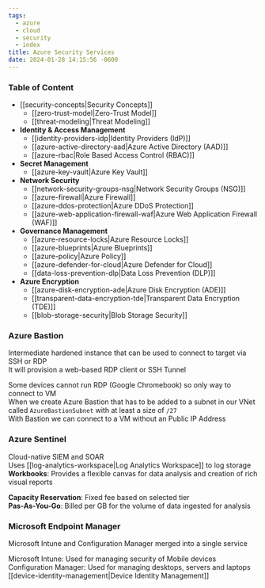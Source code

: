 ```yaml
---
tags:
  - azure
  - cloud
  - security
  - index
title: Azure Security Services
date: 2024-01-28 14:15:56 -0600
---
```


### Table of Content

* [[security-concepts|Security Concepts]]
	* [[zero-trust-model|Zero-Trust Model]]
	* [[threat-modeling|Threat Modeling]]
* **Identity & Access Management**
	* [[identity-providers-idp|Identity Providers (IdP)]]
	* [[azure-active-directory-aad|Azure Active Directory (AAD)]]
	* [[azure-rbac|Role Based Access Control (RBAC)]]
* **Secret Management**
	* [[azure-key-vault|Azure Key Vault]]
* **Network Security**
	* [[network-security-groups-nsg|Network Security Groups (NSG)]]
	* [[azure-firewall|Azure Firewall]]
	* [[azure-ddos-protection|Azure DDoS Protection]]
	* [[azure-web-application-firewall-waf|Azure Web Application Firewall (WAF)]]
* **Governance Management**
	* [[azure-resource-locks|Azure Resource Locks]]
	* [[azure-blueprints|Azure Blueprints]]
	* [[azure-policy|Azure Policy]]
	* [[azure-defender-for-cloud|Azure Defender for Cloud]]
	* [[data-loss-prevention-dlp|Data Loss Prevention (DLP)]]
* **Azure Encryption**
	* [[azure-disk-encryption-ade|Azure Disk Encryption (ADE)]]
	* [[transparent-data-encryption-tde|Transparent Data Encryption (TDE)]]
	* [[blob-storage-security|Blob Storage Security]]

### Azure Bastion
Intermediate hardened instance that can be used to connect to target via SSH or RDP  
It will provision a web-based RDP client or SSH Tunnel  

Some devices cannot run RDP (Google Chromebook) so only way to connect to VM  
When we create Azure Bastion that has to be added to a subnet in our VNet called `AzureBastionSubnet` with at least a size of `/27`  
With Bastion we can connect to a VM without an Public IP Address

### Azure Sentinel
Cloud-native SIEM and SOAR  
Uses [[log-analytics-workspace|Log Analytics Workspace]] to log storage  
**Workbooks**: Provides a flexible canvas for data analysis and creation of rich visual reports

**Capacity Reservation**: Fixed fee based on selected tier  
**Pas-As-You-Go**: Billed per GB for the volume of data ingested for analysis

### Microsoft Endpoint Manager
Microsoft Intune and Configuration Manager merged into a single service  

Microsoft Intune: Used for managing security of Mobile devices  
Configuration Manager: Used for managing desktops, servers and laptops  
[[device-identity-management|Device Identity Management]]
